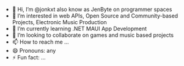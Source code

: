 - 👋 Hi, I’m @jonkxt also know as JenByte on programmer spaces 
- 👀 I’m interested in web APIs, Open Source and Community-based Projects, Electronic Music Production
- 🌱 I’m currently learning .NET MAUI App Development
- 💞️ I’m looking to collaborate on games and music based projects 
- 📫 How to reach me ...
- 😄 Pronouns: any
- ⚡ Fun fact: ...

<!---
jonkxt/jonkxt is a ✨ special ✨ repository because its `README.md` (this file) appears on your GitHub profile.
You can click the Preview link to take a look at your changes.
--->
